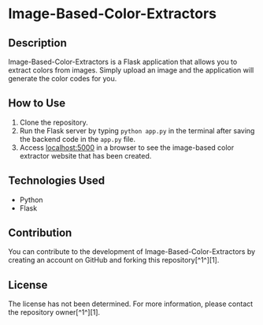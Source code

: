 # Image-Based-Color-Extractors

## Description
Image-Based-Color-Extractors is a Flask application that allows you to extract colors from images. Simply upload an image and the application will generate the color codes for you.

## How to Use
1. Clone the repository.
2. Run the Flask server by typing `python app.py` in the terminal after saving the backend code in the `app.py` file.
3. Access [localhost:5000](http://localhost:5000) in a browser to see the image-based color extractor website that has been created.

## Technologies Used
- Python
- Flask

## Contribution
You can contribute to the development of Image-Based-Color-Extractors by creating an account on GitHub and forking this repository[^1^][1].

## License
The license has not been determined. For more information, please contact the repository owner[^1^][1].
